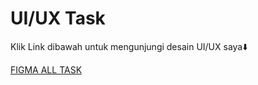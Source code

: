 # UI/UX Task

Klik Link dibawah untuk mengunjungi desain UI/UX saya⬇️

[FIGMA ALL TASK](https://www.figma.com/file/XFCwPrXTsXfL2pgNpVa8ZA/Creator-UI%2FUX?type=design&node-id=0-1&mode=design&t=SzEqxVmaKGFXd1ka-0)